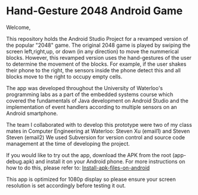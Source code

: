# Hand-Gesture 2048 Android Game

Welcome,

This repository holds the Android Studio Project for a revamped version of the popular "2048" game. The original 2048 game is
played by swiping the screen left,right,up, or down (in any direction) to move the nummerical blocks. However, this revamped
version uses the hand-gestures of the user to determine the movement of the blocks. For example, if the user shakes their phone
to the right, the sensors inside the phone detect this and all blocks move to the right to occupy empty cells.

The app was developed throughout the University of Waterloo's programming labs as a part of the embedded systems course which
covered the fundamentals of Java development on Android Studio and the implementation of event handlers according to multiple
sensors on an Android smartphone.

The team I collaborated with to develop this prototype were two of my class mates in Computer Engineering at Waterloo:
Steven Xu (email1) and Steven Steven (email2)
We used Subversion for version control and source code management at the time of developing the project.

If you would like to try out the app, download the APK from the root (app-debug.apk) and install it on your Android phone. 
For more instructions on how to do this, please refer to: [Install-apk-files-on-android](https://airmore.com/install-apk-files-on-android.html)

This app is optimized for 1080p display so please ensure your screen resolution is set accordingly before testing it out.
